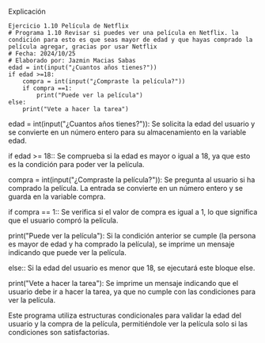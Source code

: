 Explicación
```
Ejercicio 1.10 Película de Netflix 
# Programa 1.10 Revisar si puedes ver una película en Netflix. la condición para esto es que seas mayor de edad y que hayas comprado la película agregar, gracias por usar Netflix 
# Fecha: 2024/10/25
# Elaborado por: Jazmin Macias Sabas 
edad = int(input("¿Cuantos años tienes?"))
if edad >=18:
    compra = int(input("¿Compraste la película?"))
    if compra ==1:
        print("Puede ver la película")
else:
    print("Vete a hacer la tarea")
```
edad = int(input("¿Cuantos años tienes?")): Se solicita la edad del usuario y se convierte en un número entero para su almacenamiento en la variable edad.

if edad >= 18:: Se comprueba si la edad es mayor o igual a 18, ya que esto es la condición para poder ver la película.

compra = int(input("¿Compraste la película?")): Se pregunta al usuario si ha comprado la película. La entrada se convierte en un número entero y se guarda en la variable compra.

if compra == 1:: Se verifica si el valor de compra es igual a 1, lo que significa que el usuario compró la película.

print("Puede ver la película"): Si la condición anterior se cumple (la persona es mayor de edad y ha comprado la película), se imprime un mensaje indicando que puede ver la película.

else:: Si la edad del usuario es menor que 18, se ejecutará este bloque else.

print("Vete a hacer la tarea"): Se imprime un mensaje indicando que el usuario debe ir a hacer la tarea, ya que no cumple con las condiciones para ver la película.

Este programa utiliza estructuras condicionales para validar la edad del usuario y la compra de la película, permitiéndole ver la película solo si las condiciones son satisfactorias.

